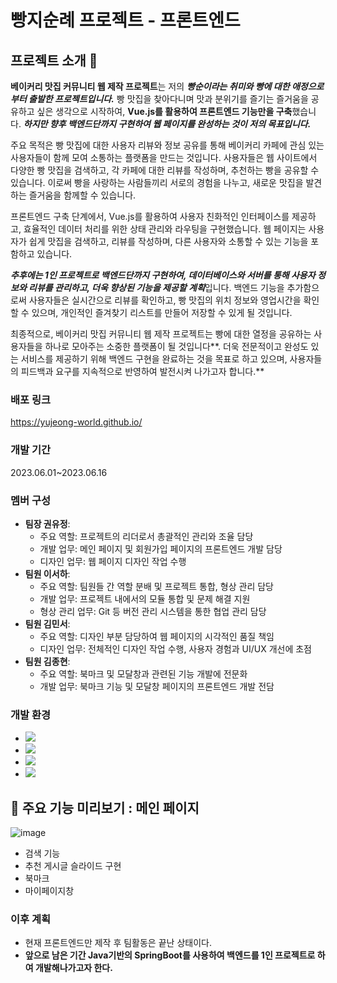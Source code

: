 # 빵지순례 프로젝트 - 프론트엔드

## 프로젝트 소개 🍞
**베이커리 맛집 커뮤니티 웹 제작 프로젝트**는 저의 ***빵순이라는 취미와 빵에 대한 애정으로부터 출발한 프로젝트입니다.*** 빵 맛집을 찾아다니며 맛과 분위기를 즐기는 즐거움을 공유하고 싶은 생각으로 시작하여, **Vue.js를 활용하여 프론트엔드 기능만을 구축**했습니다. ***하지만 향후 백엔드단까지 구현하여 웹 페이지를 완성하는 것이 저의 목표입니다.***

주요 목적은 빵 맛집에 대한 사용자 리뷰와 정보 공유를 통해 베이커리 카페에 관심 있는 사용자들이 함께 모여 소통하는 플랫폼을 만드는 것입니다. 사용자들은 웹 사이트에서 다양한 빵 맛집을 검색하고, 각 카페에 대한 리뷰를 작성하며, 추천하는 빵을 공유할 수 있습니다. 이로써 빵을 사랑하는 사람들끼리 서로의 경험을 나누고, 새로운 맛집을 발견하는 즐거움을 함께할 수 있습니다.

프론트엔드 구축 단계에서, Vue.js를 활용하여 사용자 친화적인 인터페이스를 제공하고, 효율적인 데이터 처리를 위한 상태 관리와 라우팅을 구현했습니다. 웹 페이지는 사용자가 쉽게 맛집을 검색하고, 리뷰를 작성하며, 다른 사용자와 소통할 수 있는 기능을 포함하고 있습니다.

***추후에는 1인 프로젝트로 백엔드단까지 구현하여, 데이터베이스와 서버를 통해 사용자 정보와 리뷰를 관리하고, 더욱 향상된 기능을 제공할 계획***입니다. 백엔드 기능을 추가함으로써 사용자들은 실시간으로 리뷰를 확인하고, 빵 맛집의 위치 정보와 영업시간을 확인할 수 있으며, 개인적인 즐겨찾기 리스트를 만들어 저장할 수 있게 될 것입니다.

최종적으로, 베이커리 맛집 커뮤니티 웹 제작 프로젝트는 빵에 대한 열정을 공유하는 사용자들을 하나로 모아주는 소중한 플랫폼이 될 것입니다**. 더욱 전문적이고 완성도 있는 서비스를 제공하기 위해 백엔드 구현을 완료하는 것을 목표로 하고 있으며, 사용자들의 피드백과 요구를 지속적으로 반영하여 발전시켜 나가고자 합니다.**

### 배포 링크
<https://yujeong-world.github.io/>

### 개발 기간
2023.06.01~2023.06.16

### 멤버 구성
- **팀장 권유정**:
    - 주요 역할: 프로젝트의 리더로서 총괄적인 관리와 조율 담당
    - 개발 업무: 메인 페이지 및 회원가입 페이지의 프론트엔드 개발 담당
    - 디자인 업무: 웹 페이지 디자인 작업 수행
- **팀원 이서하**:
    - 주요 역할: 팀원들 간 역할 분배 및 프로젝트 통합, 형상 관리 담당
    - 개발 업무: 프로젝트 내에서의 모듈 통합 및 문제 해결 지원
    - 형상 관리 업무: Git 등 버전 관리 시스템을 통한 협업 관리 담당
- **팀원 김민서**:
    - 주요 역할: 디자인 부분 담당하여 웹 페이지의 시각적인 품질 책임
    - 디자인 업무: 전체적인 디자인 작업 수행, 사용자 경험과 UI/UX 개선에 초점
- **팀원 김종현**:
    - 주요 역할: 북마크 및 모달창과 관련된 기능 개발에 전문화
    - 개발 업무: 북마크 기능 및 모달창 페이지의 프론트엔드 개발 전담
      
### 개발 환경
- <img src="https://img.shields.io/badge/vue.js-4FC08D.svg?&style=for-the-badge&logo=vuedotjs&logoColor=FFFFFF" />
-  <img src="https://img.shields.io/badge/github-181717?style=for-the-badge&logo=github&logoColor=white">
- <img src="https://img.shields.io/badge/visualcode-007ACC?style=for-the-badge&logo=visualstudiocode&logoColor=white">
- <img src="https://img.shields.io/badge/googlesheets-34A853?style=for-the-badge&logo=googlesheets&logoColor=white">

## 📌 주요 기능 미리보기 : 메인 페이지
![image](https://github.com/yujeong-world/sub-page---main-menu/assets/124220083/17c889ba-12cf-4d6b-8c72-8af5f9a3ebe8)
- 검색 기능
- 추천 게시글 슬라이드 구현
- 북마크
- 마이페이지창

### 이후 계획
- 현재 프론트엔드만 제작 후 팀활동은 끝난 상태이다.
- <b>앞으로 남은 기간 Java기반의 SpringBoot를 사용하여 백엔드를 1인 프로젝트로 하여 개발해나가고자 한다.</b>

